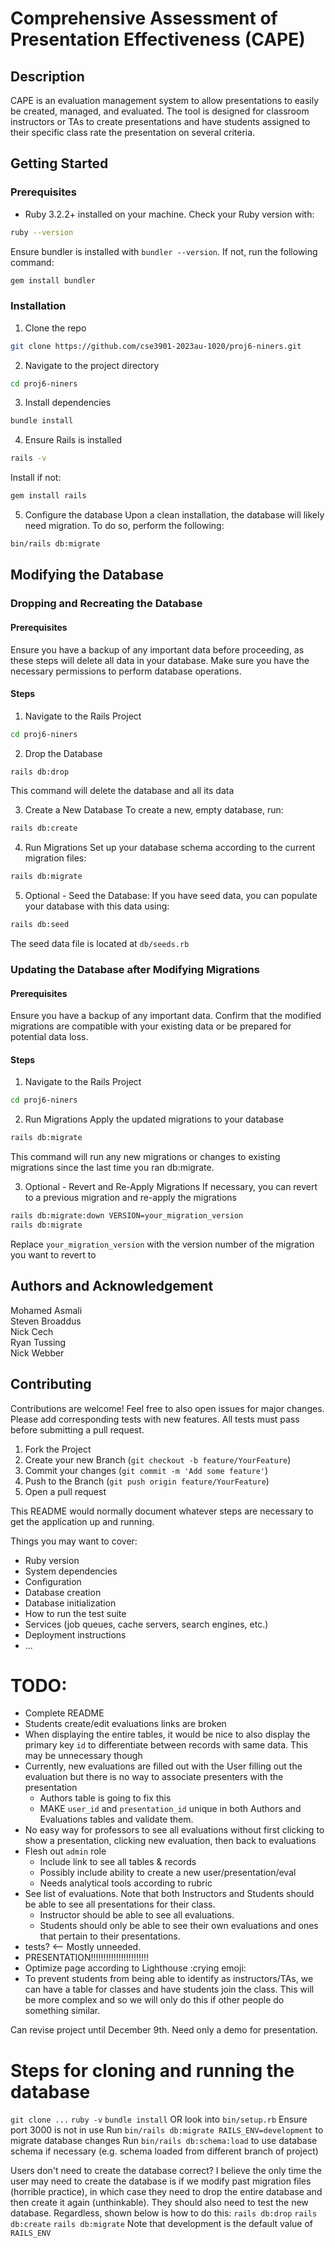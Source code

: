 # Comprehensive Assessment of Presentation Effectiveness (CAPE)

## Description
CAPE is an evaluation management system to allow presentations to easily be created, managed, and evaluated. 
The tool is designed for classroom instructors or TAs to create presentations and have students assigned to their specific class rate the presentation on several criteria.

## Getting Started

### Prerequisites
- Ruby 3.2.2+ installed on your machine. Check your Ruby version with:
```bash
ruby --version
```

Ensure bundler is installed with `bundler --version`.
If not, run the following command:
```bash
gem install bundler
```

### Installation
1. Clone the repo
```bash
git clone https://github.com/cse3901-2023au-1020/proj6-niners.git
```

2. Navigate to the project directory
```bash
cd proj6-niners
```

3. Install dependencies
```bash
bundle install
```

4. Ensure Rails is installed
```bash
rails -v
```
Install if not:
```bash
gem install rails
```

5. Configure the database
Upon a clean installation, the database will likely need migration. To do so, perform the following:
```bash
bin/rails db:migrate
```

## Modifying the Database

### Dropping and Recreating the Database

#### Prerequisites
Ensure you have a backup of any important data before proceeding, as these steps will delete all data in your database.
Make sure you have the necessary permissions to perform database operations.

#### Steps
1. Navigate to the Rails Project
```bash
cd proj6-niners
```

2. Drop the Database
```bash
rails db:drop
```
This command will delete the database and all its data

3. Create a New Database
To create a new, empty database, run:
```bash
rails db:create
```

4. Run Migrations
Set up your database schema according to the current migration files:
```bash
rails db:migrate
```

5. Optional - Seed the Database:
If you have seed data, you can populate your database with this data using:
```bash
rails db:seed
```
The seed data file is located at `db/seeds.rb`

### Updating the Database after Modifying Migrations

#### Prerequisites
Ensure you have a backup of any important data.
Confirm that the modified migrations are compatible with your existing data or be prepared for potential data loss.

#### Steps
1. Navigate to the Rails Project
```bash
cd proj6-niners
```

2. Run Migrations
Apply the updated migrations to your database
```bash
rails db:migrate
```
This command will run any new migrations or changes to existing migrations since the last time you ran db:migrate.

3. Optional - Revert and Re-Apply Migrations
If necessary, you can revert to a previous migration and re-apply the migrations
```bash
rails db:migrate:down VERSION=your_migration_version
rails db:migrate
```
Replace `your_migration_version` with the version number of the migration you want to revert to

## Authors and Acknowledgement
Mohamed Asmali  
Steven Broaddus  
Nick Cech  
Ryan Tussing  
Nick Webber  

## Contributing
Contributions are welcome! Feel free to also open issues for major changes.
Please add corresponding tests with new features. All tests must pass before submitting a pull request.

1. Fork the Project
2. Create your new Branch (`git checkout -b feature/YourFeature`)
3. Commit your changes (`git commit -m 'Add some feature'`)
4. Push to the Branch (`git push origin feature/YourFeature`)
5. Open a pull request







This README would normally document whatever steps are necessary to get the
application up and running.

Things you may want to cover:

* Ruby version
* System dependencies
* Configuration
* Database creation
* Database initialization
* How to run the test suite
* Services (job queues, cache servers, search engines, etc.)
* Deployment instructions
* ...


# TODO:
- Complete README
- Students create/edit evaluations links are broken
- When displaying the entire tables, it would be nice to also display the primary key `id` to differentiate between records with same data. This may be unnecessary though
- Currently, new evaluations are filled out with the User filling out the evaluation but there is no way to associate presenters with the presentation
    - Authors table is going to fix this
    - MAKE `user_id` and `presentation_id` unique in both Authors and Evaluations tables and validate them.
- No easy way for professors to see all evaluations without first clicking to show a presentation, clicking new evaluation, then back to evaluations
- Flesh out `admin` role
    - Include link to see all tables & records
    - Possibly include ability to create a new user/presentation/eval
    - Needs analytical tools according to rubric
- See list of evaluations. Note that both Instructors and Students should be able to see all presentations for their class.
    - Instructor should be able to see all evaluations.
    - Students should only be able to see their own evaluations and ones that pertain to their presentations.
- tests? <-- Mostly unneeded.
- PRESENTATION!!!!!!!!!!!!!!!!!!!!!!!
- Optimize page according to Lighthouse :crying emoji:
- To prevent students from being able to identify as instructors/TAs, we can have a table for classes and have students join the class. This will be more complex and so we will only do this if other people do something similar.

Can revise project until December 9th. Need only a demo for presentation. 

# Steps for cloning and running the database
`git clone ...`
`ruby -v`
`bundle install` OR look into `bin/setup.rb`
Ensure port 3000 is not in use
Run `bin/rails db:migrate RAILS_ENV=development` to migrate database changes
Run `bin/rails db:schema:load` to use database schema if necessary (e.g. schema loaded from different branch of project)

Users don't need to create the database correct?
I believe the only time the user may need to create the database is if we modify past migration files (horrible practice), in which case they need to drop the entire database and then create it again (unthinkable). They should also need to test the new database. Regardless, shown below is how to do this:
`rails db:drop`
`rails db:create`
`rails db:migrate`  Note that development is the default value of `RAILS_ENV`